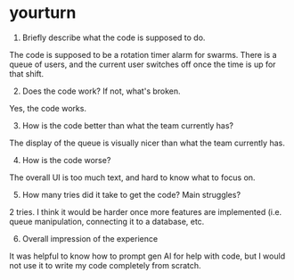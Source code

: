 # yourturn
1. Briefly describe what the code is supposed to do.

The code is supposed to be a rotation timer alarm for swarms. There is a queue of users, and the current user switches off once the time is up for that shift.


2. Does the code work? If not, what's broken.

Yes, the code works.


3. How is the code better than what the team currently has?

The display of the queue is visually nicer than what the team currently has.


4. How is the code worse?

The overall UI is too much text, and hard to know what to focus on.


5. How many tries did it take to get the code? Main struggles?

2 tries. I think it would be harder once more features are implemented (i.e. queue manipulation, connecting it to a database, etc.


6. Overall impression of the experience

It was helpful to know how to prompt gen AI for help with code, but I would not use it to write my code completely from scratch.
